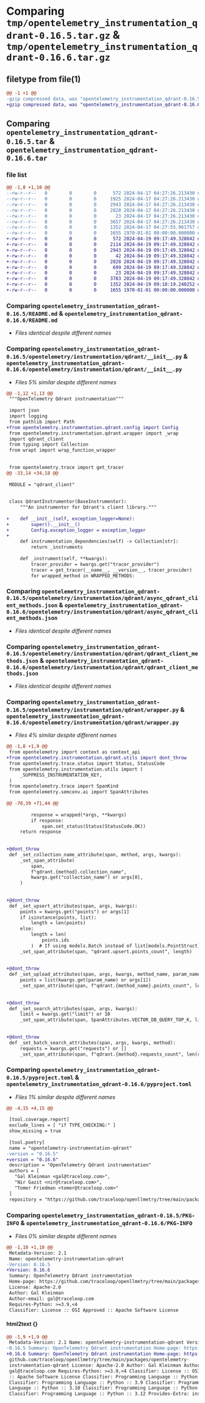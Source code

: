 # Comparing `tmp/opentelemetry_instrumentation_qdrant-0.16.5.tar.gz` & `tmp/opentelemetry_instrumentation_qdrant-0.16.6.tar.gz`

## filetype from file(1)

```diff
@@ -1 +1 @@
-gzip compressed data, was "opentelemetry_instrumentation_qdrant-0.16.5.tar", max compression
+gzip compressed data, was "opentelemetry_instrumentation_qdrant-0.16.6.tar", max compression
```

## Comparing `opentelemetry_instrumentation_qdrant-0.16.5.tar` & `opentelemetry_instrumentation_qdrant-0.16.6.tar`

### file list

```diff
@@ -1,8 +1,10 @@
--rw-r--r--   0        0        0      572 2024-04-17 04:27:26.213430 opentelemetry_instrumentation_qdrant-0.16.5/README.md
--rw-r--r--   0        0        0     1925 2024-04-17 04:27:26.213430 opentelemetry_instrumentation_qdrant-0.16.5/opentelemetry/instrumentation/qdrant/__init__.py
--rw-r--r--   0        0        0     2943 2024-04-17 04:27:26.213430 opentelemetry_instrumentation_qdrant-0.16.5/opentelemetry/instrumentation/qdrant/async_qdrant_client_methods.json
--rw-r--r--   0        0        0     2828 2024-04-17 04:27:26.213430 opentelemetry_instrumentation_qdrant-0.16.5/opentelemetry/instrumentation/qdrant/qdrant_client_methods.json
--rw-r--r--   0        0        0       23 2024-04-17 04:27:26.213430 opentelemetry_instrumentation_qdrant-0.16.5/opentelemetry/instrumentation/qdrant/version.py
--rw-r--r--   0        0        0     3657 2024-04-17 04:27:26.213430 opentelemetry_instrumentation_qdrant-0.16.5/opentelemetry/instrumentation/qdrant/wrapper.py
--rw-r--r--   0        0        0     1352 2024-04-17 04:27:55.961757 opentelemetry_instrumentation_qdrant-0.16.5/pyproject.toml
--rw-r--r--   0        0        0     1655 1970-01-01 00:00:00.000000 opentelemetry_instrumentation_qdrant-0.16.5/PKG-INFO
+-rw-r--r--   0        0        0      572 2024-04-19 09:17:49.328042 opentelemetry_instrumentation_qdrant-0.16.6/README.md
+-rw-r--r--   0        0        0     2114 2024-04-19 09:17:49.328042 opentelemetry_instrumentation_qdrant-0.16.6/opentelemetry/instrumentation/qdrant/__init__.py
+-rw-r--r--   0        0        0     2943 2024-04-19 09:17:49.328042 opentelemetry_instrumentation_qdrant-0.16.6/opentelemetry/instrumentation/qdrant/async_qdrant_client_methods.json
+-rw-r--r--   0        0        0       42 2024-04-19 09:17:49.328042 opentelemetry_instrumentation_qdrant-0.16.6/opentelemetry/instrumentation/qdrant/config.py
+-rw-r--r--   0        0        0     2828 2024-04-19 09:17:49.328042 opentelemetry_instrumentation_qdrant-0.16.6/opentelemetry/instrumentation/qdrant/qdrant_client_methods.json
+-rw-r--r--   0        0        0      699 2024-04-19 09:17:49.328042 opentelemetry_instrumentation_qdrant-0.16.6/opentelemetry/instrumentation/qdrant/utils.py
+-rw-r--r--   0        0        0       23 2024-04-19 09:17:49.328042 opentelemetry_instrumentation_qdrant-0.16.6/opentelemetry/instrumentation/qdrant/version.py
+-rw-r--r--   0        0        0     3783 2024-04-19 09:17:49.328042 opentelemetry_instrumentation_qdrant-0.16.6/opentelemetry/instrumentation/qdrant/wrapper.py
+-rw-r--r--   0        0        0     1352 2024-04-19 09:18:19.240252 opentelemetry_instrumentation_qdrant-0.16.6/pyproject.toml
+-rw-r--r--   0        0        0     1655 1970-01-01 00:00:00.000000 opentelemetry_instrumentation_qdrant-0.16.6/PKG-INFO
```

### Comparing `opentelemetry_instrumentation_qdrant-0.16.5/README.md` & `opentelemetry_instrumentation_qdrant-0.16.6/README.md`

 * *Files identical despite different names*

### Comparing `opentelemetry_instrumentation_qdrant-0.16.5/opentelemetry/instrumentation/qdrant/__init__.py` & `opentelemetry_instrumentation_qdrant-0.16.6/opentelemetry/instrumentation/qdrant/__init__.py`

 * *Files 5% similar despite different names*

```diff
@@ -1,12 +1,13 @@
 """OpenTelemetry Qdrant instrumentation"""
 
 import json
 import logging
 from pathlib import Path
+from opentelemetry.instrumentation.qdrant.config import Config
 from opentelemetry.instrumentation.qdrant.wrapper import _wrap
 import qdrant_client
 from typing import Collection
 from wrapt import wrap_function_wrapper
 
 
 from opentelemetry.trace import get_tracer
@@ -33,14 +34,18 @@
 
 MODULE = "qdrant_client"
 
 
 class QdrantInstrumentor(BaseInstrumentor):
     """An instrumentor for Qdrant's client library."""
 
+    def __init__(self, exception_logger=None):
+        super().__init__()
+        Config.exception_logger = exception_logger
+
     def instrumentation_dependencies(self) -> Collection[str]:
         return _instruments
 
     def _instrument(self, **kwargs):
         tracer_provider = kwargs.get("tracer_provider")
         tracer = get_tracer(__name__, __version__, tracer_provider)
         for wrapped_method in WRAPPED_METHODS:
```

### Comparing `opentelemetry_instrumentation_qdrant-0.16.5/opentelemetry/instrumentation/qdrant/async_qdrant_client_methods.json` & `opentelemetry_instrumentation_qdrant-0.16.6/opentelemetry/instrumentation/qdrant/async_qdrant_client_methods.json`

 * *Files identical despite different names*

### Comparing `opentelemetry_instrumentation_qdrant-0.16.5/opentelemetry/instrumentation/qdrant/qdrant_client_methods.json` & `opentelemetry_instrumentation_qdrant-0.16.6/opentelemetry/instrumentation/qdrant/qdrant_client_methods.json`

 * *Files identical despite different names*

### Comparing `opentelemetry_instrumentation_qdrant-0.16.5/opentelemetry/instrumentation/qdrant/wrapper.py` & `opentelemetry_instrumentation_qdrant-0.16.6/opentelemetry/instrumentation/qdrant/wrapper.py`

 * *Files 4% similar despite different names*

```diff
@@ -1,8 +1,9 @@
 from opentelemetry import context as context_api
+from opentelemetry.instrumentation.qdrant.utils import dont_throw
 from opentelemetry.trace.status import Status, StatusCode
 from opentelemetry.instrumentation.utils import (
     _SUPPRESS_INSTRUMENTATION_KEY,
 )
 from opentelemetry.trace import SpanKind
 from opentelemetry.semconv.ai import SpanAttributes
 
@@ -70,39 +71,44 @@
 
         response = wrapped(*args, **kwargs)
         if response:
             span.set_status(Status(StatusCode.OK))
     return response
 
 
+@dont_throw
 def _set_collection_name_attribute(span, method, args, kwargs):
     _set_span_attribute(
         span,
         f"qdrant.{method}.collection_name",
         kwargs.get("collection_name") or args[0],
     )
 
 
+@dont_throw
 def _set_upsert_attributes(span, args, kwargs):
     points = kwargs.get("points") or args[1]
     if isinstance(points, list):
         length = len(points)
     else:
         length = len(
             points.ids
         )  # If using models.Batch instead of list[models.PointStruct]
     _set_span_attribute(span, "qdrant.upsert.points_count", length)
 
 
+@dont_throw
 def _set_upload_attributes(span, args, kwargs, method_name, param_name):
     points = list(kwargs.get(param_name) or args[1])
     _set_span_attribute(span, f"qdrant.{method_name}.points_count", len(points))
 
 
+@dont_throw
 def _set_search_attributes(span, args, kwargs):
     limit = kwargs.get("limit") or 10
     _set_span_attribute(span, SpanAttributes.VECTOR_DB_QUERY_TOP_K, limit)
 
 
+@dont_throw
 def _set_batch_search_attributes(span, args, kwargs, method):
     requests = kwargs.get("requests") or []
     _set_span_attribute(span, f"qdrant.{method}.requests_count", len(requests))
```

### Comparing `opentelemetry_instrumentation_qdrant-0.16.5/pyproject.toml` & `opentelemetry_instrumentation_qdrant-0.16.6/pyproject.toml`

 * *Files 1% similar despite different names*

```diff
@@ -4,15 +4,15 @@
 
 [tool.coverage.report]
 exclude_lines = [ "if TYPE_CHECKING:" ]
 show_missing = true
 
 [tool.poetry]
 name = "opentelemetry-instrumentation-qdrant"
-version = "0.16.5"
+version = "0.16.6"
 description = "OpenTelemetry Qdrant instrumentation"
 authors = [
   "Gal Kleinman <gal@traceloop.com>",
   "Nir Gazit <nir@traceloop.com>",
   "Tomer Friedman <tomer@traceloop.com>"
 ]
 repository = "https://github.com/traceloop/openllmetry/tree/main/packages/opentelemetry-instrumentation-qdrant"
```

### Comparing `opentelemetry_instrumentation_qdrant-0.16.5/PKG-INFO` & `opentelemetry_instrumentation_qdrant-0.16.6/PKG-INFO`

 * *Files 0% similar despite different names*

```diff
@@ -1,10 +1,10 @@
 Metadata-Version: 2.1
 Name: opentelemetry-instrumentation-qdrant
-Version: 0.16.5
+Version: 0.16.6
 Summary: OpenTelemetry Qdrant instrumentation
 Home-page: https://github.com/traceloop/openllmetry/tree/main/packages/opentelemetry-instrumentation-qdrant
 License: Apache-2.0
 Author: Gal Kleinman
 Author-email: gal@traceloop.com
 Requires-Python: >=3.9,<4
 Classifier: License :: OSI Approved :: Apache Software License
```

#### html2text {}

```diff
@@ -1,9 +1,9 @@
 Metadata-Version: 2.1 Name: opentelemetry-instrumentation-qdrant Version:
-0.16.5 Summary: OpenTelemetry Qdrant instrumentation Home-page: https://
+0.16.6 Summary: OpenTelemetry Qdrant instrumentation Home-page: https://
 github.com/traceloop/openllmetry/tree/main/packages/opentelemetry-
 instrumentation-qdrant License: Apache-2.0 Author: Gal Kleinman Author-email:
 gal@traceloop.com Requires-Python: >=3.9,<4 Classifier: License :: OSI Approved
 :: Apache Software License Classifier: Programming Language :: Python :: 3
 Classifier: Programming Language :: Python :: 3.9 Classifier: Programming
 Language :: Python :: 3.10 Classifier: Programming Language :: Python :: 3.11
 Classifier: Programming Language :: Python :: 3.12 Provides-Extra: instruments
```

